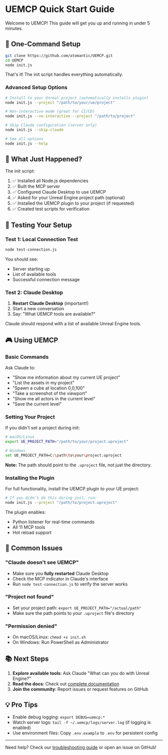 # UEMCP Quick Start Guide

Welcome to UEMCP! This guide will get you up and running in under 5 minutes.

## 🚀 One-Command Setup

```bash
git clone https://github.com/atomantic/UEMCP.git
cd UEMCP
node init.js
```

That's it! The init script handles everything automatically.

### Advanced Setup Options

```bash
# Install to your Unreal project (automatically installs plugin)
node init.js --project "/path/to/your/ue/project"

# Non-interactive mode (great for CI/CD)
node init.js --no-interactive --project "/path/to/project"

# Skip Claude configuration (server only)
node init.js --skip-claude

# See all options
node init.js --help
```

## 🎯 What Just Happened?

The init script:
1. ✅ Installed all Node.js dependencies
2. ✅ Built the MCP server
3. ✅ Configured Claude Desktop to use UEMCP
4. ✅ Asked for your Unreal Engine project path (optional)
5. ✅ Installed the UEMCP plugin to your project (if requested)
6. ✅ Created test scripts for verification

## 🧪 Testing Your Setup

### Test 1: Local Connection Test
```bash
node test-connection.js
```

You should see:
- Server starting up
- List of available tools
- Successful connection message

### Test 2: Claude Desktop
1. **Restart Claude Desktop** (important!)
2. Start a new conversation
3. Say: "What UEMCP tools are available?"

Claude should respond with a list of available Unreal Engine tools.

## 🎮 Using UEMCP

### Basic Commands

Ask Claude to:
- "Show me information about my current UE project"
- "List the assets in my project"
- "Spawn a cube at location 0,0,100"
- "Take a screenshot of the viewport"
- "Show me all actors in the current level"
- "Save the current level"

### Setting Your Project

If you didn't set a project during init:

```bash
# macOS/Linux
export UE_PROJECT_PATH="/path/to/your/project.uproject"

# Windows
set UE_PROJECT_PATH=C:\path\to\your\project.uproject
```

**Note:** The path should point to the `.uproject` file, not just the directory.

### Installing the Plugin

For full functionality, install the UEMCP plugin to your UE project:

```bash
# If you didn't do this during init, run:
node init.js --project "/path/to/project.uproject"
```

The plugin enables:
- Python listener for real-time commands
- All 11 MCP tools
- Hot reload support

## 🔧 Common Issues

### "Claude doesn't see UEMCP"
- Make sure you **fully restarted** Claude Desktop
- Check the MCP indicator in Claude's interface
- Run `node test-connection.js` to verify the server works

### "Project not found"
- Set your project path: `export UE_PROJECT_PATH="/actual/path"`
- Make sure the path points to your `.uproject` file's directory

### "Permission denied"
- On macOS/Linux: `chmod +x init.sh`
- On Windows: Run PowerShell as Administrator

## 📚 Next Steps

1. **Explore available tools**: Ask Claude "What can you do with Unreal Engine?"
2. **Read the docs**: Check out [complete documentation](../README.md)
3. **Join the community**: Report issues or request features on GitHub

## 💡 Pro Tips

- Enable debug logging: `export DEBUG=uemcp:*`
- Watch server logs: `tail -f ~/.uemcp/logs/server.log` (if logging is enabled)
- Use environment files: Copy `.env.example` to `.env` for persistent config

---

Need help? Check our [troubleshooting guide](troubleshooting.md) or open an issue on GitHub!